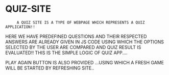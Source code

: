# QUIZ-SITE
         A QUIZ SITE IS A TYPE OF WEBPAGE WHICH REPRESENTS A QUIZ APPLICATION!!
         
         
 HERE WE HAVE PREDEFINED QUESTIONS AND THEIR RESPECTED ANSWERS ARE ALREADY GIVEN IN JS CODE USING WHICH THE OPTIONS  SELECTED BY THE USER ARE COMPARED AND QUIZ RESULT IS EVALUATED!!
 THIS IS THE SIMPLE LOGIC OF QUIZ APP....
 
 
 PLAY AGAIN BUTTON IS ALSO PROVIDED ...USING WHICH A FRESH GAME WILL BE STARTED BY REFRESHING SITE..
